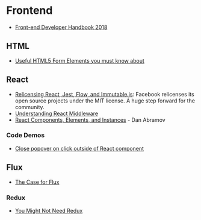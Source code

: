 # Frontend

+ [Front-end Developer Handbook 2018](https://frontendmasters.com/books/front-end-handbook/2018/)

## HTML

+ [Useful HTML5 Form Elements you must know about](https://medium.com/@nerimbarakat/useful-html5-form-elements-you-must-know-about-9680fb05182e)

## React

+ [Relicensing React, Jest, Flow, and Immutable.js](https://code.facebook.com/posts/300798627056246/relicensing-react-jest-flow-and-immutable-js/): Facebook relicenses its open source projects under the MIT license. A huge step forward for the community.
+ [Understanding React Middleware](https://medium.com/@meagle/understanding-87566abcfb7a)
+ [React Components, Elements, and Instances](https://medium.com/@dan_abramov/react-components-elements-and-instances-90800811f8ca) - Dan Abramov

### Code Demos

+ [Close popover on click outside of React component](https://codepen.io/graubnla/pen/EgdgZm)

## Flux

+ [The Case for Flux](https://medium.com/swlh/the-case-for-flux-379b7d1982c6)

### Redux

+ [You Might Not Need Redux](https://medium.com/@dan_abramov/you-might-not-need-redux-be46360cf367)
